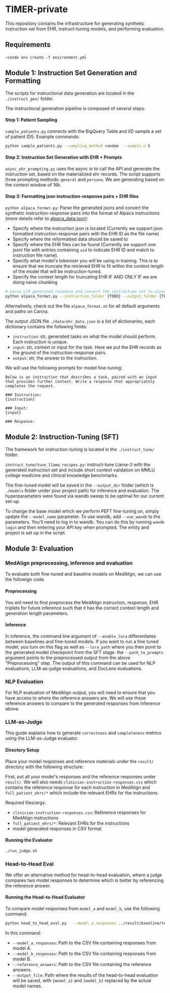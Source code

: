 # TIMER-private

This repository contains the infrastructure for generating synthetic instruction set from EHR, instruct-tuning models, and performing evaluation.

## Requirements 
-`conda env create -f environment.yml`

## Module 1: Instruction Set Generation and Formatting
The scripts for instructional data generation are located in the `./instruct_gen/` folder.

The instructional generation pipeline is composed of several steps.

#### Step 1: Patient Sampling 

`sample_patients.py` connects with the BigQuery Table and IID sample a set of patient IDS. Example commands:

```Bash
python sample_patients.py --sampling_method random  --sample_n 5
```

#### Step 2: Instruction Set Generation with EHR + Prompts

`async_ehr_prompting.py` uses the async io to call the API and generate the instruction set, based on the materialized ehr records. The script supports three prompting methods: `general` and `persona`. We are generating based on the context window of 16k. 

#### Step 3: Formatting json instruction-response pairs + EHR files
`python alpaca_format.py`: Parse the generated jsons and convert the synthetic instruction-response pairs into the format of Alpaca instructions (more details refer to [alpaca_data.json](https://github.com/tatsu-lab/stanford_alpaca?tab=readme-ov-file#data-release)):
- Specify where the instruction json is located (Currently we support json formatted instruction-response pairs with the EHR ID as the file name)
- Specify where the reformatted data should be saved to
- Specify where the EHR files can be found (Currently we support one jsonl file with entries containing `uid` to indicate EHR ID and match to instruction file name).
- Specify what model's tokenizer you will be using in training. This is to ensure that we truncate the retrieved EHR to fit within the context length of the model that will be instruction-tuned.
- Specify the context length for truncating EHR IF AND ONLY IF we are doing naive chunking
```Bash
# parse LLM generated response and convert the instruction set to alpaca format for SFT
python alpaca_format.py --instruction_folder {TODO} --output_folder {TODO} --ehr_data_path {TODO} --context_length {TODO}
```
Alternatively, check out the file `alpaca_format.sh` for all default arguments and paths on Carina.

The output JSON file `./data/ehr_data.json` is a list of dictionaries, each dictionary contains the following fields:

- `instruction`: str, generated tasks on what the model should perform. Each instruction is unique.
- `input`: str, context or input for the task. Here we put the EHR records as the ground of the instruction-response pairs.
- `output`: str, the answer to the instruction.

We will use the following prompts for model fine-tuning:
```
Below is an instruction that describes a task, paired with an input that provides further context. Write a response that appropriately completes the request.

### Instruction:
{instruction}

### Input:
{input}

### Response:
```


## Module 2: Instruction-Tuning (SFT)
The framework for instruction-tuning is located in the `./instruct_tune/` folder.

`instruct_tune/tune_llama_recipes.py`: instruct-tune Llama-3 with the generated instruction set and include short context validation on MMLU college medicine and clinical knowledge benchmarks.

The fine-tuned model will be saved in the `--output_dir` folder (which is `./models` folder under your project path) for inference and evaluation. The hyperparameters were found via wandb sweep to be optimal for our current set-up.

To change the base model which we perform PEFT fine-tuning on, simply update the `--model_name` parameter. To use wandb, add `--use_wandb` to the parameters. You'll need to log in to wandb. You can do this by running `wandb login` and then entering your API key when prompted. The entity and project is set up in the script. 

## Module 3: Evaluation

### MedAlign preprocessing, inference and evaluation
To evaluate both fine-tuned and baseline models on MedAlign, we can use the followign code.

#### Preprocessing
You will need to first preprocess the MedAlign instruction, response, EHR triplets for future inference such that it has the correct context length and generation length parameters.

#### Inference
In inference, the command line argument of `--enable_lora` differentiates between baselines and fine-tuned models. If you want to run a fine tuned model, you turn on this flag as well as `--lora_path` where you then point to the generated model checkpoint from the SFT stage. the `--path_to_prompts` argument points to the preprocessed output from the above "Preprocessing" step. The output of this command can be used for NLP evaluations, LLM-as-judge evaluations, and DocLens evaluations.

### NLP Evaluation
For NLP evaluation of MedAlign output, you will need to ensure that you have access to where the reference answers are. We will use these reference answers to compare to the generated responses from Inference above.

### LLM-as-Judge
This guide explains how to generate `correctness` and `completeness` metrics using the LLM-as-Judge evaluator.

#### Directory Setup

Place your model responses and reference materials under the `result/` directory with the following structure:

First, put all your model's responses and the reference responses under `result/`. We will also needs `clinician-instruction-responses.csv` which contains the reference response for each instruction in MedAlign and `full_patient_ehrs/*` which include the relevant EHRs for the instructions. 

Required files/args:
- `clinician-instruction-responses.csv`: Reference responses for MedAlign instructions
- `full_patient_ehrs/*`: Relevant EHRs for the instructions
- model generated responses in CSV format

#### Running the Evaluator
```bash
./run_judge.sh
```

### Head-to-Head Eval
We offer an alternative method for head-to-head evaluation, where a judge compares two model responses to determine which is better by referencing the reference answer.

#### Running the Head-to-Head Evaluator
To compare model responses from `model_a` and `model_b`, use the following command:

```bash
python head_to_head_eval.py   --model_a_responses ../result/baseline/test_A_response.csv   --model_b_responses ../result/baseline/test_B_response.csv    --output_file ../result/head_to_head/{model_a}_{model_b}.json
```
In this command:
- `--model_a_responses`: Path to the CSV file containing responses from model A.
- `--model_b_responses`: Path to the CSV file containing responses from model B.
- `--reference_answers`: Path to the CSV file containing the reference answers.
- `--output_file`: Path where the results of the head-to-head evaluation will be saved, with `{model_a}` and `{model_b}` replaced by the actual model names.
